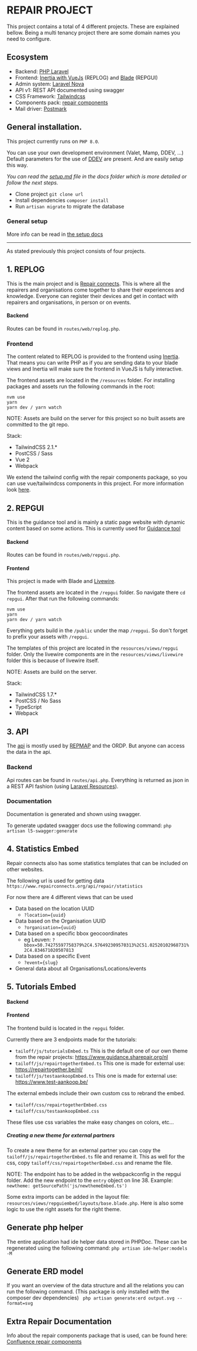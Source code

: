 # REPAIR PROJECT

This project contains a total of 4 different projects. These are explained bellow.
Being a multi tenancy project there are some domain names you need to configure.

## Ecosystem
- Backend: [PHP Laravel](https://laravel.com/)
- Frontend: [Inertia with VueJs](https://inertiajs.com/) (REPLOG) and [Blade](https://laravel.com/docs/9.x/blade) (REPGUI)
- Admin system: [Laravel Nova](https://nova.laravel.com/)
- API v1: REST API documented using swagger
- CSS Framework: [Tailwindcss](https://tailwindcss.com/)
- Components pack: [repair components](https://www.npmjs.com/package/@statikbe/repair-components)
- Mail driver: [Postmark](https://postmarkapp.com/)

## General installation.
This project currently runs on `PHP 8.0`.

You can use your own development environment (Valet, Mamp, DDEV, ...)<br/>
Default parameters for the use of [DDEV](https://ddev.com/) are present. And are easily setup this way.

_You can read the [setup.md](docs/setup.md) file in the docs folder which is more detailed or follow the next steps._
- Clone project `git clone url`
- Install dependencies `composer install`
- Run `artisan migrate` to migrate the database


### General setup
More info can be read in [the setup docs](docs/setup.md)


---
As stated previously this project consists of four projects.

## 1. REPLOG
This is the main project and is [Repair connects](https://www.repairconnects.org).
This is where all the repairers and organisations come together to share their experiences and knowledge.
Everyone can register their devices and get in contact with repairers and organisations, in person or on events.

#### Backend
Routes can be found in `routes/web/replog.php`.

### Frontend
The content related to REPLOG is provided to the frontend using [Inertia](https://inertiajs.com/).
That means you can write PHP as if you are sending data to your blade views and Inertia will make sure the frontend in VueJS is fully interactive.

The frontend assets are located in the `/resources` folder.
For installing packages and assets run the following commands in the root:
```shell
nvm use
yarn
yarn dev / yarn watch
```

NOTE: Assets are build on the server for this project so no built assets are committed to the git repo. 

Stack:
- TailwindCSS 2.1.*
- PostCSS / Sass
- Vue 2
- Webpack

We extend the tailwind config with the repair components package, so you can use vue/tailwindcss components in this project.
For more information look [here](https://github.com/statikbe/repair-components).

## 2. REPGUI
This is the guidance tool and is mainly a static page website with dynamic content based on some actions.
This is currently used for [Guidance tool](https://www.guidance.sharepair.org)

#### Backend
Routes can be found in `routes/web/repgui.php`.

#### Frontend
This project is made with Blade and [Livewire](https://laravel-livewire.com/).

The frontend assets are located in the `/repgui` folder. So navigate there `cd repgui`.
After that run the following commands:

```shell
nvm use
yarn
yarn dev / yarn watch
```

Everything gets build in the `/public` under the map `/repgui`.
So don't forget to prefix your assets with `/repgui`.

The templates of this project are located in the `resources/views/repgui` folder.
Only the livewire components are in the `resources/views/livewire` folder this is because of livewire itself.

NOTE: Assets are build on the server.

Stack:

- TailwindCSS 1.7.*
- PostCSS / No Sass
- TypeScript
- Webpack


## 3. API

The [api](https://repairconnects.org/api/v1/documentation) is mostly used by [REPMAP](https://mapping.sharepair.org) and the ORDP.
But anyone can access the data in the api. 

### Backend
Api routes can be found in `routes/api.php`. Everything is returned as json in a REST API fashion (using [Laravel Resources](https://laravel.com/docs/9.x/eloquent-resources)). 

### Documentation
Documentation is generated and shown using swagger.

To generate updated swagger docs use the following command:
```php artisan l5-swagger:generate```


## 4. Statistics Embed
Repair connects also has some statistics templates that can be included on other websites.

The following url is used for getting data `https://www.repairconnects.org/api/repair/statistics`

For now there are 4 different views that can be used
- Data based on the location UUID
  - `?location={uuid}`
- Data based on the Organisation UUID
  - `?organisation={uuid}`
- Data based on a specific bbox geocoordinates
  - eg Leuven: `?bbox=50.74275597758379%2C4.576492309570313%2C51.02520102968731%2C4.834671020507813`
- Data based on a specific Event
  - `?event={slug}`
- General data about all Organisations/Locations/events

## 5. Tutorials Embed

#### Backend
#### Frontend

The frontend build is located in the `repgui` folder.

Currently there are 3 endpoints made for the tutorials:

- `tailoff/js/tutorialsEmbed.ts` This is the default one of our own theme from the repair projects: https://www.guidance.sharepair.org/nl
- `tailoff/js/repairtogetherEmbed.ts` This one is made for external use: https://repairtogether.be/nl/
- `tailoff/js/testaankoopEmbed.ts` This one is made for external use: https://www.test-aankoop.be/

The external embeds include their own custom css to rebrand the embed.

- `tailoff/css/repairtogetherEmbed.css`
- `tailoff/css/testaankoopEmbed.css`

These files use css variables the make easy changes on colors, etc...

##### Creating a new theme for external partners
To create a new theme for an external partner you can copy the `tailoff/js/repairtogetherEmbed.ts` file and rename it.
This as well for the css, copy `tailoff/css/repairtogetherEmbed.css` and rename the file.

NOTE: The endpoint has to be added in the webpackconfig in the repgui folder. Add the new endpoint to the `entry` object on line 38. Example: `newtheme: getSourcePath('js/newthemeEmbed.ts')`

Some extra imports can be added in the layout file: `resources/views/repguiembed/layouts/base.blade.php`.
Here is also some logic to use the right assets for the right theme.


## Generate php helper
The entire application had ide helper data stored in PHPDoc. These can be regenerated using the following command:
```php artisan ide-helper:models -M```


## Generate ERD model
If you want an overview of the data structure and all the relations you can run the following command.
(This package is only installed with the composer dev dependencies)
``` php artisan generate:erd output.svg --format=svg```


## Extra Repair Documentation

Info about the repair components package that is used, can be found here:
[Confluence repair components](https://statik.atlassian.net/wiki/spaces/FE/pages/1768488961/Repair+projecten)


